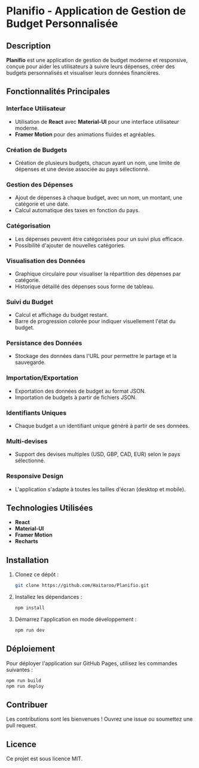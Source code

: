 # Planifio - Application de Gestion de Budget Personnalisée

## Description

**Planifio** est une application de gestion de budget moderne et responsive, conçue pour aider les utilisateurs à suivre leurs dépenses, créer des budgets personnalisés et visualiser leurs données financières.

## Fonctionnalités Principales

### Interface Utilisateur
- Utilisation de **React** avec **Material-UI** pour une interface utilisateur moderne.
- **Framer Motion** pour des animations fluides et agréables.


### Création de Budgets
- Création de plusieurs budgets, chacun ayant un nom, une limite de dépenses et une devise associée au pays sélectionné.

### Gestion des Dépenses
- Ajout de dépenses à chaque budget, avec un nom, un montant, une catégorie et une date.
- Calcul automatique des taxes en fonction du pays.

### Catégorisation
- Les dépenses peuvent être catégorisées pour un suivi plus efficace.
- Possibilité d'ajouter de nouvelles catégories.

### Visualisation des Données
- Graphique circulaire pour visualiser la répartition des dépenses par catégorie.
- Historique détaillé des dépenses sous forme de tableau.

### Suivi du Budget
- Calcul et affichage du budget restant.
- Barre de progression colorée pour indiquer visuellement l'état du budget.

### Persistance des Données
- Stockage des données dans l'URL pour permettre le partage et la sauvegarde.

### Importation/Exportation
- Exportation des données de budget au format JSON.
- Importation de budgets à partir de fichiers JSON.

### Identifiants Uniques
- Chaque budget a un identifiant unique généré à partir de ses données.

### Multi-devises
- Support des devises multiples (USD, GBP, CAD, EUR) selon le pays sélectionné.

### Responsive Design
- L'application s'adapte à toutes les tailles d'écran (desktop et mobile).

## Technologies Utilisées
- **React**
- **Material-UI**
- **Framer Motion**
- **Recharts**

## Installation

1. Clonez ce dépôt :
   ```bash
   git clone https://github.com/Haitaroo/Planifio.git
   ```
2. Installez les dépendances :
   ```bash
   npm install
   ```
3. Démarrez l'application en mode développement :
   ```bash
   npm run dev
   ```

## Déploiement

Pour déployer l'application sur GitHub Pages, utilisez les commandes suivantes :
   ```bash
   npm run build
   npm run deploy
   ```

## Contribuer

Les contributions sont les bienvenues ! Ouvrez une issue ou soumettez une pull request.

## Licence

Ce projet est sous licence MIT.
